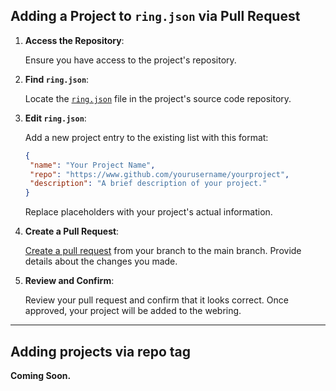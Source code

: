 ## Adding a Project to `ring.json` via Pull Request

1. **Access the Repository**:

   Ensure you have access to the project's repository.

2. **Find `ring.json`**:

   Locate the [`ring.json`](https://github.com/creatorsgarten/open.source.in.th/blob/main/src/content/ring.json) file in the project's source code repository.

3. **Edit `ring.json`**:

   Add a new project entry to the existing list with this format:

   ```json
   {
   	"name": "Your Project Name",
   	"repo": "https://www.github.com/yourusername/yourproject",
   	"description": "A brief description of your project."
   }
   ```

   Replace placeholders with your project's actual information.

4. **Create a Pull Request**:

   [Create a pull request](https://github.com/creatorsgarten/open.source.in.th/compare) from your branch to the main branch. Provide details about the changes you made.

5. **Review and Confirm**:

   Review your pull request and confirm that it looks correct. Once approved, your project will be added to the webring.

---

## Adding projects via repo tag

**Coming Soon.**
